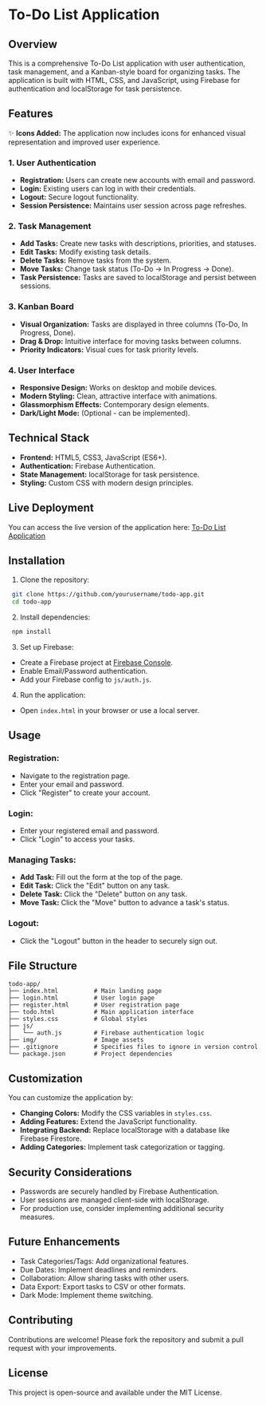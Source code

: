 # To-Do List Application

## Overview
This is a comprehensive To-Do List application with user authentication, task management, and a Kanban-style board for organizing tasks. The application is built with HTML, CSS, and JavaScript, using Firebase for authentication and localStorage for task persistence.

## Features

✨ **Icons Added:** The application now includes icons for enhanced visual representation and improved user experience.
### 1. User Authentication
- **Registration:** Users can create new accounts with email and password.
- **Login:** Existing users can log in with their credentials.
- **Logout:** Secure logout functionality.
- **Session Persistence:** Maintains user session across page refreshes.

### 2. Task Management
- **Add Tasks:** Create new tasks with descriptions, priorities, and statuses.
- **Edit Tasks:** Modify existing task details.
- **Delete Tasks:** Remove tasks from the system.
- **Move Tasks:** Change task status (To-Do → In Progress → Done).
- **Task Persistence:** Tasks are saved to localStorage and persist between sessions.

### 3. Kanban Board
- **Visual Organization:** Tasks are displayed in three columns (To-Do, In Progress, Done).
- **Drag & Drop:** Intuitive interface for moving tasks between columns.
- **Priority Indicators:** Visual cues for task priority levels.

### 4. User Interface
- **Responsive Design:** Works on desktop and mobile devices.
- **Modern Styling:** Clean, attractive interface with animations.
- **Glassmorphism Effects:** Contemporary design elements.
- **Dark/Light Mode:** (Optional - can be implemented).

## Technical Stack
- **Frontend:** HTML5, CSS3, JavaScript (ES6+).
- **Authentication:** Firebase Authentication.
- **State Management:** localStorage for task persistence.
- **Styling:** Custom CSS with modern design principles.

## Live Deployment
You can access the live version of the application here: [To-Do List Application](https://dembemakharii.github.io/To-Do_List/)

## Installation
1. Clone the repository:
```bash
 git clone https://github.com/yourusername/todo-app.git
 cd todo-app
```

2. Install dependencies:
```bash
 npm install
```

3. Set up Firebase:
- Create a Firebase project at [Firebase Console](https://console.firebase.google.com/).
- Enable Email/Password authentication.
- Add your Firebase config to `js/auth.js`.

4. Run the application:
- Open `index.html` in your browser or use a local server.

## Usage
### Registration:
- Navigate to the registration page.
- Enter your email and password.
- Click "Register" to create your account.

### Login:
- Enter your registered email and password.
- Click "Login" to access your tasks.

### Managing Tasks:
- **Add Task:** Fill out the form at the top of the page.
- **Edit Task:** Click the "Edit" button on any task.
- **Delete Task:** Click the "Delete" button on any task.
- **Move Task:** Click the "Move" button to advance a task's status.

### Logout:
- Click the "Logout" button in the header to securely sign out.

## File Structure
```
todo-app/
├── index.html          # Main landing page
├── login.html          # User login page
├── register.html       # User registration page
├── todo.html           # Main application interface
├── styles.css          # Global styles
├── js/
│   └── auth.js         # Firebase authentication logic
├── img/                # Image assets
├── .gitignore          # Specifies files to ignore in version control
└── package.json        # Project dependencies
```

## Customization
You can customize the application by:
- **Changing Colors:** Modify the CSS variables in `styles.css`.
- **Adding Features:** Extend the JavaScript functionality.
- **Integrating Backend:** Replace localStorage with a database like Firebase Firestore.
- **Adding Categories:** Implement task categorization or tagging.

## Security Considerations
- Passwords are securely handled by Firebase Authentication.
- User sessions are managed client-side with localStorage.
- For production use, consider implementing additional security measures.

## Future Enhancements
- Task Categories/Tags: Add organizational features.
- Due Dates: Implement deadlines and reminders.
- Collaboration: Allow sharing tasks with other users.
- Data Export: Export tasks to CSV or other formats.
- Dark Mode: Implement theme switching.

## Contributing
Contributions are welcome! Please fork the repository and submit a pull request with your improvements.

## License
This project is open-source and available under the MIT License.

